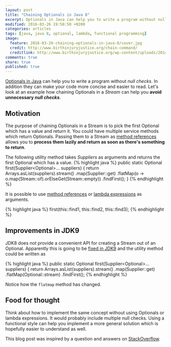 ```yaml
---
layout: post
title: "Chaining Optionals in Java 8"
excerpt: Optionals in Java can help you to write a program without null checks. Chaining Optionals in a Stream enables to pick the first Optional which has a value and return it.
modified: 2016-03-26 19:50:50 +0200
categories: articles
tags: [java, java 8, optional, lambda, functional programming]
image:
  feature: 2016-03-26-chaining-optionals-in-java-8/cover.jpg
  credit: http://www.birthinjuryjustice.org/chain-command/
  creditlink: http://www.birthinjuryjustice.org/wp-content/uploads/2014/11/Chain.jpg
comments: true
share: true
published: true
---
```

[Optionals in Java]({{site_url}}/articles/optionals-in-java-8/ "What are Optionals?") can help you to write a program without *null checks*. In addition they can make your code more concise and easier to read. Let's look at an example how chaining Optionals in a *Stream* can help you **avoid unnecessary *null checks***.

## Motivation

The purpose of chaining Optionals in a Stream is to pick the first Optional which has a value and return it. You could have multiple service methods which return Optionals. Passing them to a Stream as [method references]({{site_url}}/articles/four-types-of-method-references-in-java-8/ "Method references in Java 8") allows you to **process them lazily and return as soon as there's something to return**.

The following utility method takes *Suppliers* as arguments and returns the first Optional which has a value.
{% highlight java %}
public static <T> Optional<T> first(Supplier<Optional<T>>... suppliers) {
    return Arrays.asList(suppliers).stream()
            .map(Supplier::get)
            .flatMap(o -> o.map(Stream::of).orElseGet(Stream::empty))
            .findFirst();
}
{% endhighlight %}

It is possible to use [method references]({{site_url}}/articles/four-types-of-method-references-in-java-8/ "Method references in Java 8") or [lambda expressions]({{site_url}}/articles/java-8-lambda-expressions/ "Lambda expressions in Java 8") as arguments.

{% highlight java %}
first(this::find1, this::find2, this::find3);
{% endhighlight %}

## Improvements in JDK9

JDK8 does not provide a convenient API for creating a Stream out of an Optional. Apparently this is going to be [fixed in JDK9](https://bugs.openjdk.java.net/browse/JDK-8050820 "OpenJDK issue tracker") and the utility method could be written as

{% highlight java %}
public static <T> Optional<T> first(Supplier<Optional<T>>... suppliers) {
return Arrays.asList(suppliers).stream()
        .map(Supplier::get)
        .flatMap(Optional::stream)
        .findFirst();
{% endhighlight %}

Notice how the `flatmap` method has changed.

## Food for thought

Think about how to implement the same concept without using Optionals or lambda expressions. It would probably include multiple null checks. Using a functional style can help you implement a more general solution which is hopefully easier to understand as well.

This blog post was inspired by a question and answers  on [StackOverflow](http://stackoverflow.com/a/34398891/2928051).
